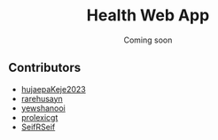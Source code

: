 <p align="center">
    <h1 align="center">Health Web App</h1>
    <p align="center">Coming soon</p>
</p>

## Contributors
- [hujaepaKeje2023](https://github.com/hujaepaKeje2023)
- [rarehusayn](https://github.com/rarehusayn)
- [yewshanooi](https://github.com/yewshanooi)
- [prolexicgt](https://github.com/prolexicgt)
- [SeifRSeif](https://github.com/SeifRSeif)
